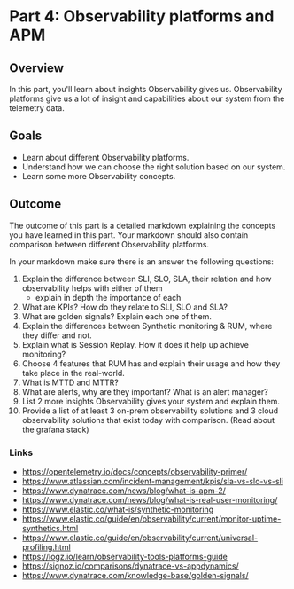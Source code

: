 # Part 4: Observability platforms and APM

## Overview

In this part, you'll learn about insights Observability gives us.
Observability platforms give us a lot of insight and capabilities about our system from the telemetry data.

## Goals

- Learn about different Observability platforms.
- Understand how we can choose the right solution based on our system.
- Learn some more Observability concepts.

## Outcome

The outcome of this part is a detailed markdown explaining the concepts you have learned in this part. Your markdown should also contain comparison between different Observability platforms.

In your markdown make sure there is an answer the following questions:

1. Explain the difference between SLI, SLO, SLA, their relation and how observability helps with either of them
	- explain in depth the importance of each
2. What are KPIs? How do they relate to SLI, SLO and SLA?
3. What are golden signals? Explain each one of them.
4. Explain the differences between Synthetic monitoring & RUM, where they differ and not.
5. Explain what is Session Replay. How it does it help up achieve monitoring?
5. Choose 4 features that RUM has and explain their usage and how they take place in the real-world.
6. What is MTTD and MTTR?
7. What are alerts, why are they important? What is an alert manager?
8. List 2 more insights Observability gives your system and explain them.
9. Provide a list of at least 3 on-prem observability solutions and 3 cloud observability solutions that exist today with comparison. (Read about the grafana stack)

### Links

* <https://opentelemetry.io/docs/concepts/observability-primer/>
* <https://www.atlassian.com/incident-management/kpis/sla-vs-slo-vs-sli>
* <https://www.dynatrace.com/news/blog/what-is-apm-2/>
* <https://www.dynatrace.com/news/blog/what-is-real-user-monitoring/>
* <https://www.elastic.co/what-is/synthetic-monitoring>
* <https://www.elastic.co/guide/en/observability/current/monitor-uptime-synthetics.html>
* <https://www.elastic.co/guide/en/observability/current/universal-profiling.html>
* <https://logz.io/learn/observability-tools-platforms-guide>
* <https://signoz.io/comparisons/dynatrace-vs-appdynamics/>
* <https://www.dynatrace.com/knowledge-base/golden-signals/>


